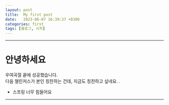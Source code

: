 ```yaml
---
layout: post
title:  My first post
date:   2023-06-07 16:39:37 +0300
categories: first
tags: [블로그, 시작]
---
```

---
# 안녕하세요

우여곡절 끝에 성공했습니다. <br>
다음 챌린저스가 본인 칭찬하는 건데, 지금도 칭찬하고 싶네요. .
- 스프링 너무 힘들어요
---
